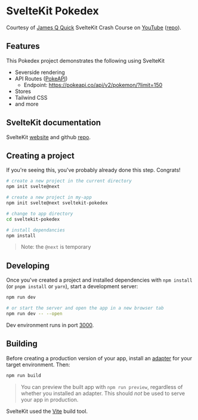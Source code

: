 # SvelteKit Pokedex

Courtesy of [James Q Quick](https://www.youtube.com/channel/UC-T8W79DN6PBnzomelvqJYw) SvelteKit Crash Course on [YouTube](https://www.youtube.com/watch?v=UU7MgYIbtAk) ([repo](https://github.com/jamesqquick/svelte-kit-pokedex)).

## Features

This Pokedex project demonstrates the following using SvelteKit
- Severside rendering
- API Routes ([PokeAPI](https://pokeapi.co/docs/v2))
  - Endpoint: https://pokeapi.co/api/v2/pokemon/?limit=150
- Stores
- Tailwind CSS
- and more

## SvelteKit documentation

SvelteKit [website](https://kit.svelte.dev/) and github [repo](https://github.com/sveltejs/kit/tree/master/packages/create-svelte).

## Creating a project

If you're seeing this, you've probably already done this step. Congrats!

```bash
# create a new project in the current directory
npm init svelte@next

# create a new project in my-app
npm init svelte@next sveltekit-pokedex

# change to app directory
cd sveltekit-pokedex

# install dependancies
npm install
```

> Note: the `@next` is temporary

## Developing

Once you've created a project and installed dependencies with `npm install` (or `pnpm install` or `yarn`), start a development server:

```bash
npm run dev

# or start the server and open the app in a new browser tab
npm run dev -- --open
```

Dev environment runs in port [3000](http://localhost:3000/).

## Building

Before creating a production version of your app, install an [adapter](https://kit.svelte.dev/docs#adapters) for your target environment. Then:

```bash
npm run build
```

> You can preview the built app with `npm run preview`, regardless of whether you installed an adapter. This should _not_ be used to serve your app in production.


SvelteKit used the [Vite](https://vitejs.dev/) build tool.
